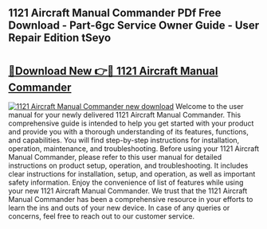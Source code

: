 ## 1121 Aircraft Manual Commander PDf Free Download - Part-6gc Service Owner Guide - User Repair Edition tSeyo

# <h2><a href="http://bc11059.oget.top/?id=1121+Aircraft+Manual+Commander">🔗Download New 👉🔴 1121 Aircraft Manual Commander</a></h2>

[![1121 Aircraft Manual Commander new download](https://i.imgur.com/5g1atiW.png)](http://bc11059.oget.top/?id=1121+Aircraft+Manual+Commander)
Welcome to the user manual for your newly delivered 1121 Aircraft Manual Commander. This comprehensive guide is intended to help you get started with your product and provide you with a thorough understanding of its features, functions, and capabilities. You will find step-by-step instructions for installation, operation, maintenance, and troubleshooting. Before using your 1121 Aircraft Manual Commander, please refer to this user manual for detailed instructions on product setup, operation, and troubleshooting. It includes clear instructions for installation, setup, and operation, as well as important safety information. Enjoy the convenience of list of features while using your new 1121 Aircraft Manual Commander. We trust that the 1121 Aircraft Manual Commander has been a comprehensive resource in your efforts to learn the ins and outs of your new device. In case of any queries or concerns, feel free to reach out to our customer service.
